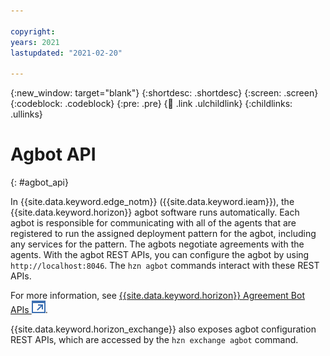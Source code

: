 ```yaml
---

copyright:
years: 2021
lastupdated: "2021-02-20"

---
```


{:new_window: target="blank"}
{:shortdesc: .shortdesc}
{:screen: .screen}
{:codeblock: .codeblock}
{:pre: .pre}
{:child: .link .ulchildlink}
{:childlinks: .ullinks}

# Agbot API
{: #agbot_api}

In {{site.data.keyword.edge_notm}} ({{site.data.keyword.ieam}}), the {{site.data.keyword.horizon}} agbot software runs automatically. Each agbot is responsible for communicating with all of the agents that are registered to run the assigned deployment pattern for the agbot, including any services for the pattern. The agbots negotiate agreements with the agents. With the agbot REST APIs, you can configure the agbot by using `http://localhost:8046`. The `hzn agbot` commands interact with these REST APIs.

For more information, see [{{site.data.keyword.horizon}} Agreement Bot APIs ![Opens in a new tab](../images/icons/launch-glyph.svg "Opens in a new tab")](https://github.com/open-horizon/anax/blob/master/docs/agreement_bot_api.md).

{{site.data.keyword.horizon_exchange}} also exposes agbot configuration REST APIs, which are accessed by the `hzn exchange agbot` command.
